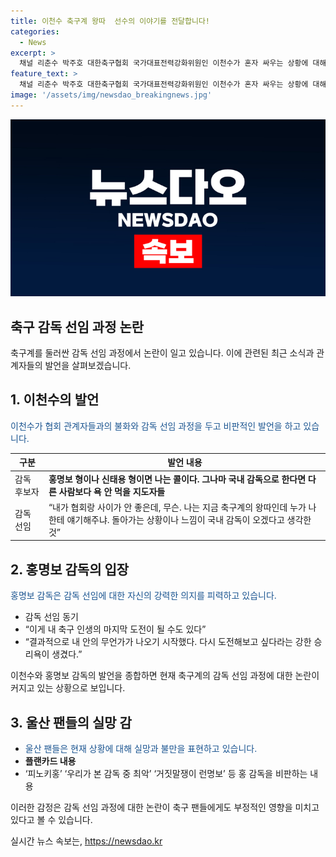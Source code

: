 ```yaml
---
title: 이천수 축구계 왕따  선수의 이야기를 전달합니다!
categories:
  - News
excerpt: >
  채널 리춘수 박주호 대한축구협회 국가대표전력강화위원인 이천수가 혼자 싸우는 상황에 대해 속사정을 털었다. 후배 박주호의 발언을 지적하며 선배들의 부재를 be strong했고, 자신이 왕따라며 축구계의 문제를 지적했다. 또한, 울산 HD 홍명보 감독은 감독 선임을 받아들인 이유와 울산 팬들에게 사과했다. 이에 대한 사태 해명과 구체적인 내용을 담은 유튜브 채널 ‘캡틴 파추호’와 ‘리춘수’에서의 발언으로 화제가 된 바 있다.
feature_text: >
  채널 리춘수 박주호 대한축구협회 국가대표전력강화위원인 이천수가 혼자 싸우는 상황에 대해 속사정을 털었다. 후배 박주호의 발언을 지적하며 선배들의 부재를 be strong했고, 자신이 왕따라며 축구계의 문제를 지적했다. 또한, 울산 HD 홍명보 감독은 감독 선임을 받아들인 이유와 울산 팬들에게 사과했다. 이에 대한 사태 해명과 구체적인 내용을 담은 유튜브 채널 ‘캡틴 파추호’와 ‘리춘수’에서의 발언으로 화제가 된 바 있다.
image: '/assets/img/newsdao_breakingnews.jpg'
---
```


<p><img src="/assets/img/newsdao_breakingnews.jpg" alt="firstkoreanews 속보" /></p>

<h2>축구 감독 선임 과정 논란</h2>

<p data-ke-size="size16">축구계를 둘러싼 감독 선임 과정에서 논란이 일고 있습니다. 이에 관련된 최근 소식과 관계자들의 발언을 살펴보겠습니다.</p>

<h2 data-ke-size="size26">1. 이천수의 발언</h2>

<p><span style="color: #1a5490;">이천수가 협회 관계자들과의 불화와 감독 선임 과정을 두고 비판적인 발언을 하고 있습니다.</span></p>

<table>
    <thead>
        <tr>
            <th>구분</th>
            <th>발언 내용</th>
        </tr>
    </thead>
    <tbody>
        <tr>
            <td>감독 후보자</td>
            <td><b>홍명보 형이나 신태용 형이면 나는 콜이다. 그나마 국내 감독으로 한다면 다른 사람보다 욕 안 먹을 지도자들</b></td>
        </tr>
        <tr>
            <td>감독 선임</td>
            <td>“내가 협회랑 사이가 안 좋은데, 무슨. 나는 지금 축구계의 왕따인데 누가 나한테 얘기해주냐. 돌아가는 상황이나 느낌이 국내 감독이 오겠다고 생각한 것”</td>
        </tr>
    </tbody>
</table>

<h2 data-ke-size="size26">2. 홍명보 감독의 입장</h2>

<p><span style="color: #1a5490;">홍명보 감독은 감독 선임에 대한 자신의 강력한 의지를 피력하고 있습니다.</span></p>

<ul>
    <li>감독 선임 동기</li>
    <li>“이게 내 축구 인생의 마지막 도전이 될 수도 있다”</li>
    <li>“결과적으로 내 안의 무언가가 나오기 시작했다. 다시 도전해보고 싶다라는 강한 승리욕이 생겼다.”</li>
</ul>

<p data-ke-size="size16">이천수와 홍명보 감독의 발언을 종합하면 현재 축구계의 감독 선임 과정에 대한 논란이 커지고 있는 상황으로 보입니다.</p>

<h2 data-ke-size="size26">3. 울산 팬들의 실망 감</h2>

<ul>
    <li><span style="color: #1a5490;">울산 팬들은 현재 상황에 대해 실망과 불만을 표현하고 있습니다.</span></li>
    <li><b>플랜카드 내용</b></li>
    <li>‘피노키홍’ ‘우리가 본 감독 중 최악’ ‘거짓말쟁이 런명보’ 등 홍 감독을 비판하는 내용</li>
</ul>

<p data-ke-size="size16">이러한 감정은 감독 선임 과정에 대한 논란이 축구 팬들에게도 부정적인 영향을 미치고 있다고 볼 수 있습니다.</p>
실시간 뉴스 속보는, <a href="https://newsdao.kr" rel="dofollow">https://newsdao.kr</a>


